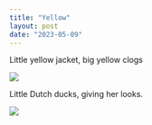 ```yaml
---
title: "Yellow"
layout: post
date: "2023-05-09"
---
```


Little yellow jacket, big yellow clogs

![](/assets/images/2023/20230328_141640-461x1024.jpg)

Little Dutch ducks, giving her looks.

![](/assets/images/2023/20230328_141622-1024x461.jpg)
